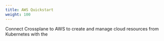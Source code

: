 ```yaml
---
title: AWS Quickstart
weight: 100
---
```


Connect Crossplane to AWS to create and manage cloud resources from Kubernetes 
with the 
